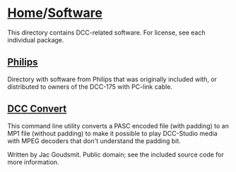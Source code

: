 # [Home](..)/[Software](.)
This directory contains DCC-related software. For license, see each individual package.

## [Philips](./Philips)
Directory with software from Philips that was originally included with, or distributed to owners of the DCC-175 with PC-link cable.

## [DCC Convert](dccconv.zip)
This command line utility converts a PASC encoded file (with padding) to an MP1 file (without padding) to make it possible to play DCC-Studio media with MPEG decoders that don't understand the padding bit.

Written by Jac Goudsmit. Public domain; see the included source code for more information.
